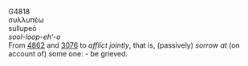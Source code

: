 G4818  
συλλυπέω  
sullupeō  
*sool-loop-eh‘-o*  
From [4862](g4862) and [3076](g3076) to *afflict* *jointly*, that is,
(passively) *sorrow* *at* (on account of) some one: - be grieved.  
